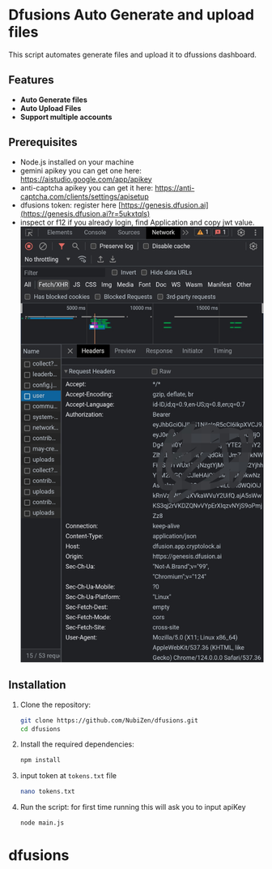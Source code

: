 # Dfusions Auto Generate and upload files

This script automates generate files and upload it to dfussions dashboard.

## Features

- **Auto Generate files**
- **Auto Upload Files**
- **Support multiple accounts**

## Prerequisites

- Node.js installed on your machine
- gemini apikey you can get one here: https://aistudio.google.com/app/apikey
- anti-captcha apikey you can get it here: https://anti-captcha.com/clients/settings/apisetup
- dfusions token: register here [https://genesis.dfusion.ai](https://genesis.dfusion.ai?r=5ukxtqls)
- inspect or f12 if you already login, find Application and copy jwt value.
    ![token](Imge.png)

## Installation

1. Clone the repository:
    ```sh
    git clone https://github.com/NubiZen/dfusions.git
    cd dfusions
    ```

2. Install the required dependencies:
    ```sh
    npm install
    ```
3. input token at `tokens.txt` file
    ```bash
    nano tokens.txt
    ```
4. Run the script: for first time running this will ask you to input apiKey
    ```sh
    node main.js
    ```
# dfusions
